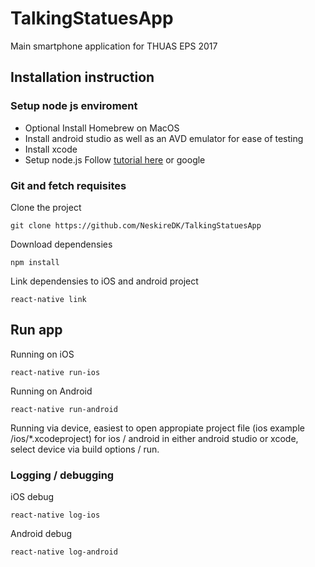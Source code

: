 # TalkingStatuesApp
Main smartphone application for THUAS EPS 2017

## Installation instruction

### Setup node js enviroment
- Optional Install Homebrew on MacOS
- Install android studio as well as an AVD emulator for ease of testing
- Install xcode 
- Setup node.js 
Follow [tutorial here](https://facebook.github.io/react-native/docs/getting-started.html) or google 

### Git and fetch requisites
Clone the project
```
git clone https://github.com/NeskireDK/TalkingStatuesApp
```

Download dependensies
```
npm install
```
Link dependensies to iOS and android project
```
react-native link
```

## Run app
Running on iOS
```
react-native run-ios
```
Running on Android 
```
react-native run-android
```

Running via device, easiest to open appropiate project file (ios example /ios/*.xcodeproject) for ios / android in either android studio or xcode, select device via build options / run.
 
 ### Logging / debugging 
 iOS debug
 ```
 react-native log-ios
 ```
  Android debug
  ```
  react-native log-android
  ```
  